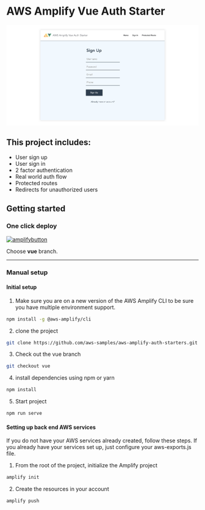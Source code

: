 # AWS Amplify Vue Auth Starter

![](hero.png)

## This project includes:    
- User sign up
- User sign in
- 2 factor authentication
- Real world auth flow
- Protected routes
- Redirects for unauthorized users

## Getting started    

### One click deploy

[![amplifybutton](https://oneclick.amplifyapp.com/button.svg)](https://console.aws.amazon.com/amplify/home#/deploy?repo=https://github.com/aws-samples/aws-amplify-auth-starters)  

Choose __vue__ branch.

---

### Manual setup

#### Initial setup

1. Make sure you are on a new version of the AWS Amplify CLI to be sure you have multiple environment support.

```sh
npm install -g @aws-amplify/cli
```

2. clone the project    

```sh
git clone https://github.com/aws-samples/aws-amplify-auth-starters.git
```

3. Check out the vue branch

```sh
git checkout vue
```

4. install dependencies using npm or yarn    

```sh
npm install
```

5. Start project    

```sh
npm run serve
```

#### Setting up back end AWS services
    
If you do not have your AWS services already created, follow these steps. If you already have your services set up, just configure your aws-exports.js file.    

1. From the root of the project, initialize the Amplify project    

```sh
amplify init
```

2. Create the resources in your account

```sh
amplify push
```